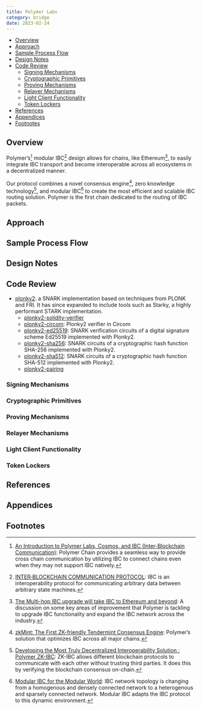 ```yaml
---
title: Polymer Labs
category: bridge
date: 2023-02-24
---
```


- [Overview](#overview)
- [Approach](#approach)
- [Sample Process Flow](#sample-process-flow)
- [Design Notes](#design-notes)
- [Code Review](#code-review)
  - [Signing Mechanisms](#signing-mechanisms)
  - [Cryptographic Primitives](#cryptographic-primitives)
  - [Proving Mechanisms](#proving-mechanisms)
  - [Relayer Mechanisms](#relayer-mechanisms)
  - [Light Client Functionality](#light-client-functionality)
  - [Token Lockers](#token-lockers)
- [References](#references)
- [Appendices](#appendices)
- [Footnotes](#footnotes)

## Overview

Polymer’s[^ov-1] modular IBC[^ov-2] design allows for chains, like Ethereum[^ov-3], to easily integrate IBC transport and become interoperable across all ecosystems in a decentralized manner.

Our protocol combines a novel consensus engine[^ov-4], zero knowledge technology[^ov-5], and modular IBC[^ov-6] to create the most efficient and scalable IBC routing solution.
Polymer is the first chain dedicated to the routing of IBC packets.

## Approach

## Sample Process Flow

## Design Notes

## Code Review

- [plonky2](https://github.com/mir-protocol/plonky2): a SNARK implementation based on techniques from PLONK and FRI. It has since expanded to include tools such as Starky, a highly performant STARK implementation.
  - [plonky2-solidity-verifier](https://github.com/polymerdao/plonky2-solidity-verifier)
  - [plonky2-circom](https://github.com/polymerdao/plonky2-circom): Plonky2 verifier in Circom
  - [plonky2-ed25519](https://github.com/polymerdao/plonky2-ed25519): SNARK verification circuits of a digital signature scheme Ed25519 implemented with Plonky2.
  - [plonky2-sha256](https://github.com/polymerdao/plonky2-sha256): SNARK circuits of a cryptographic hash function SHA-256 implemented with Plonky2.
  - [plonky2-sha512](https://github.com/polymerdao/plonky2-sha512):  SNARK circuits of a cryptographic hash function SHA-512 implemented with Plonky2.
  - [plonky2-pairing](https://github.com/polymerdao/plonky2-pairing)

### Signing Mechanisms

### Cryptographic Primitives

### Proving Mechanisms

### Relayer Mechanisms

### Light Client Functionality

### Token Lockers

## References

## Appendices

## Footnotes

[^ov-1]: [An Introduction to Polymer Labs, Cosmos, and IBC (Inter-Blockchain Communication)](https://polymerlabs.medium.com/an-introduction-to-polymer-labs-cosmos-and-ibc-inter-blockchain-communication-b9f941ee2cdb): Polymer Chain provides a seamless way to provide cross chain communication by utilizing IBC to connect chains even when they may not support IBC natively.

[^ov-2]: [INTER‑BLOCKCHAIN COMMUNICATION PROTOCOL](https://ibcprotocol.org/): IBC is an interoperability protocol for communicating arbitrary data between arbitrary state machines.

[^ov-3]: [The Multi-hop IBC upgrade will take IBC to Ethereum and beyond](https://polymerlabs.medium.com/the-multi-hop-ibc-upgrade-will-take-ibc-to-ethereum-and-beyond-b4bee43523e): A discussion on some key areas of improvement that Polymer is tackling to upgrade IBC functionality and expand the IBC network across the industry.

[^ov-4]: [zkMint: The First ZK-friendly Tendermint Consensus Engine](https://polymerlabs.medium.com/zkmint-the-first-zk-friendly-tendermint-consensus-engine-116000b9d4f9): Polymer’s solution that optimizes IBC across all major chains.

[^ov-5]: [Developing the Most Truly Decentralized Interoperability Solution : Polymer ZK-IBC](https://polymerlabs.medium.com/developing-the-most-truly-decentralized-interoperability-solution-polymer-zk-ibc-f0287ea84a2b): ZK-IBC allows different blockchain protocols to communicate with each other without trusting third parties. It does this by verifying the blockchain consensus on-chain.

[^ov-6]: [Modular IBC for the Modular World](https://polymerlabs.medium.com/modular-ibc-for-the-modular-world-9fc021f6322e): IBC network topology is changing from a homogenous and densely connected network to a heterogenous and sparsely connected network. Modular IBC adapts the IBC protocol to this dynamic environment.
